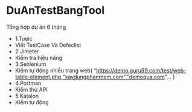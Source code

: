 # DuAnTestBangTool
Tổng hợp dự án 6 tháng
- 1.Toeic
- Viết TestCase Và Defeclist 
- 2.Jimeter
- Kiểm tra hiệu năng
- 3.Senlenium
- Kiểm tự động nhiều trang web( “https://demo.guru99.com/test/web-table-element.php,“xaydungphanmem.com","demoqua.com"... )
- 4.Portman
- Kiểm thử API
- 5.Katalon
- Kiểm tự động
